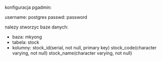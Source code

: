 

konfiguracja pgadmin:

username: postgres
passwd: password


nalezy stworzyc baze danych:
- baza: mkyong
- tabela: stock
- kolumny: 
stock_id(serial, not null, primary key)
stock_code(character varying, not null)
stock_name(character varying, not null)

